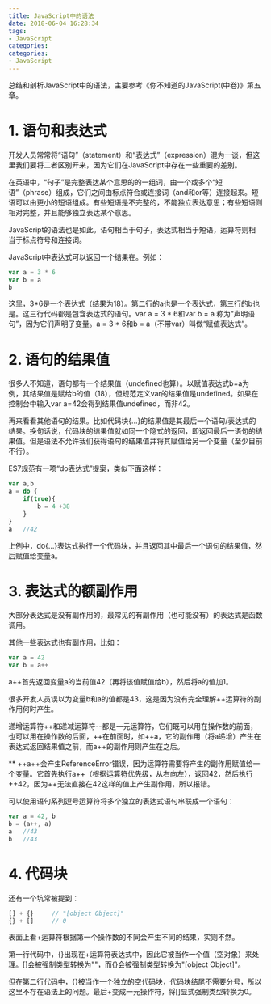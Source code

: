 ```yaml
---
title: JavaScript中的语法
date: 2018-06-04 16:28:34
tags:
- JavaScript
categories:
categories:
- JavaScript
---
```


总结和剖析JavaScript中的语法，主要参考《你不知道的JavaScript(中卷)》第五章。

<!--more-->
# 1. 语句和表达式

开发人员常常将“语句”（statement）和“表达式”（expression）混为一谈，但这里我们要将二者区别开来，因为它们在JavaScript中存在一些重要的差别。

在英语中，“句子”是完整表达某个意思的的一组词，由一个或多个“短语”（phrase）组成，它们之间由标点符合或连接词（and和or等）连接起来。短语可以由更小的短语组成。有些短语是不完整的，不能独立表达意思；有些短语则相对完整，并且能够独立表达某个意思。

JavaScript的语法也是如此。语句相当于句子，表达式相当于短语，运算符则相当于标点符号和连接词。

JavaScript中表达式可以返回一个结果在。例如：

```javascript
var a = 3 * 6
var b = a
b
```

这里，3*6是一个表达式（结果为18）。第二行的a也是一个表达式，第三行的b也是。这三行代码都是包含表达式的语句。var a = 3 * 6和var b = a 称为“声明语句”，因为它们声明了变量。a = 3 * 6和b = a（不带var）叫做“赋值表达式”。

# 2. 语句的结果值

很多人不知道，语句都有一个结果值（undefined也算）。以赋值表达式b=a为例，其结果值是赋给b的值（18），但规范定义var的结果值是undefined。如果在控制台中输入var a=42会得到结果值undefined，而非42。

再来看看其他语句的结果。比如代码块{...}的结果值是其最后一个语句/表达式的结果。换句话说，代码块的结果值就如同一个隐式的返回，即返回最后一语句的结果值。但是语法不允许我们获得语句的结果值并将其赋值给另一个变量（至少目前不行）。

ES7规范有一项“do表达式”提案，类似下面这样：

```javascript
var a,b
a = do {
    if(true){
        b = 4 +38
    }
}
a   //42
```

上例中，do{...}表达式执行一个代码块，并且返回其中最后一个语句的结果值，然后赋值给变量a。

# 3. 表达式的额副作用

大部分表达式是没有副作用的，最常见的有副作用（也可能没有）的表达式是函数调用。

其他一些表达式也有副作用，比如：

```javascript
var a = 42
var b = a++
```

a++首先返回变量a的当前值42（再将该值赋值给b），然后将a的值加1。

很多开发人员误以为变量b和a的值都是43，这是因为没有完全理解++运算符的副作用何时产生。

递增运算符++和递减运算符--都是一元运算符，它们既可以用在操作数的前面，也可以用在操作数的后面，++在前面时，如++a，它的副作用（将a递增）产生在表达式返回结果值之前，而a++的副作用则产生在之后。

** ++a++会产生ReferenceError错误，因为运算符需要将产生的副作用赋值给一个变量。它首先执行a++（根据运算符优先级，从右向左），返回42，然后执行++42，因为++无法直接在42这样的值上产生副作用，所以报错。

可以使用语句系列逗号运算符将多个独立的表达式语句串联成一个语句：

```javascript
var a = 42, b
b = (a++, a)
a   //43
b   //43
```

# 4. 代码块

还有一个坑常被提到：

```javascript
[] + {}     // "[object Object]"
{} + []     // 0
```

表面上看+运算符根据第一个操作数的不同会产生不同的结果，实则不然。

第一行代码中，{}出现在+运算符表达式中，因此它被当作一个值（空对象）来处理。[]会被强制类型转换为""，而{}会被强制类型转换为"[object Object]"。

但在第二行代码中，{}被当作一个独立的空代码块，代码块结尾不需要分号，所以这里不存在语法上的问题。最后+变成一元操作符，将[]显式强制类型转换为0。




